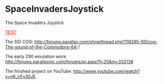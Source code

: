 # SpaceInvadersJoystick
The Space Invaders Joystick

<a href="." style="color:red">TEST</a>

The SID COG:
http://forums.parallax.com/showthread.php?118285-SIDcog-The-sound-of-the-Commodore-64-!

The early Z80 emulation work:
http://forums.parallaxinc.com/forums/pr.aspx?f=25&m=332138

The finished project on YouTube:
http://www.youtube.com/watch?v=n8_lrEy30JE
